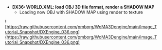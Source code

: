 - <b>DX36: WORLD.XML: load OBJ 3D file format, render a SHADOW MAP</b><br> 
	- Loading now OBJ with SHADOW MAP using render to texture
	
![https://raw.githubusercontent.com/pmborg/WoMA3Dengine/main/Image_Tutorial_Snapshot/DXEngine_036.png](https://raw.githubusercontent.com/pmborg/WoMA3Dengine/main/Image_Tutorial_Snapshot/DXEngine_036.png)	
